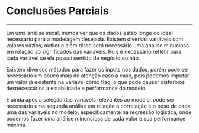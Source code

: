 # Conclusões Parciais
--- 

Em uma análise inical, iremos ver que os dados estão longe do ideal necessário para a modelagem desejada. 
Existem diversas variáveis com valores vazios, outlier e além disso será necessário uma análise minuciosa em relação ao significados das variaveis. Pois é necessário refletir para cada variável se ela possui sentido de negócio ou não. 

Existem diversos métodos para fazer os inputs nos dados, porém pode ser necessário um pouco mais de atenção caso a caso, pois podemos imputar um valor já existente na variavel como flag, o que pode causar disturbios desnecessários a estabilidade e performance do modelo. 

E ainda após a seleção das variaveis relevantes ao modelo, pode ser necessário uma segunda análise em relação a correlação e o peso de cada uma das variaveis no modelo, especificamente na regressão logistica, onde podemos fazer uma análise minunciosa de cada valor e sua performance máxima. 
